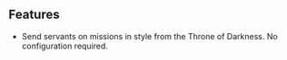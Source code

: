 ## Features

- Send servants on missions in style from the Throne of Darkness. No configuration required.

